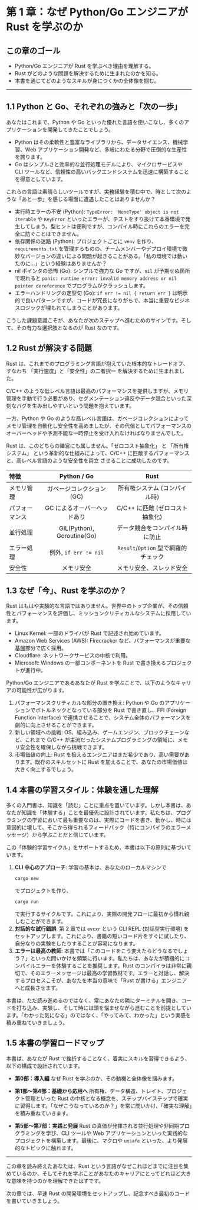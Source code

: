 # 第 1 章：なぜ Python/Go エンジニアが Rust を学ぶのか

## この章のゴール
- Python/Go エンジニアが Rust を学ぶべき理由を理解する。
- Rust がどのような問題を解決するために生まれたのかを知る。
- 本書を通じてどのようなスキルが身につくかの全体像を掴む。

---

## 1.1 Python と Go、それぞれの強みと「次の一歩」

あなたはこれまで、Python や Go といった優れた言語を使いこなし、多くのアプリケーションを開発してきたことでしょう。

- Python はその柔軟性と豊富なライブラリから、データサイエンス、機械学習、Web アプリケーション開発など、多岐にわたる分野で圧倒的な生産性を誇ります。
- Go はシンプルさと効率的な並行処理モデルにより、マイクロサービスや CLI ツールなど、信頼性の高いバックエンドシステムを迅速に構築することを得意としています。

これらの言語は素晴らしいツールですが、実務経験を積む中で、時として次のような「あと一歩」を感じる場面に遭遇したことはありませんか？

- 実行時エラーの不安 (Python): `TypeError: 'NoneType' object is not iterable` や `KeyError` といったエラーが、テストをすり抜けて本番環境で発生してしまう。型ヒントは便利ですが、コンパイル時にこれらのエラーを完全に防ぐことはできません。
- 依存関係の迷路 (Python): プロジェクトごとに `venv` を作り、`requirements.txt` を管理するものの、チームメンバーやデプロイ環境で微妙なバージョンの違いによる問題が起きることがある。「私の環境では動いたのに…」という経験はありませんか？
- nil ポインタの恐怖 (Go): シンプルで強力な Go ですが、`nil` が予期せぬ箇所で現れると `panic: runtime error: invalid memory address or nil pointer dereference` でプログラムがクラッシュします。
- エラーハンドリングの定型句 (Go): `if err != nil { return err }` は明示的で良いパターンですが、コードが冗長になりがちで、本当に重要なビジネスロジックが埋もれてしまうことがあります。

こうした課題意識こそが、あなたが次のステップへ進むためのサインです。そして、その有力な選択肢となるのが Rust なのです。

## 1.2 Rust が解決する問題

Rust は、これまでのプログラミング言語が抱えていた根本的なトレードオフ、すなわち 「実行速度」と「安全性」の二者択一 を解決するために生まれました。

C/C++ のような低レベル言語は最高のパフォーマンスを提供しますが、メモリ管理を手動で行う必要があり、セグメンテーション違反やデータ競合といった深刻なバグを生み出しやすいという問題を抱えています。

一方、Python や Go のような高レベル言語は、ガベージコレクションによってメモリ管理を自動化し安全性を高めましたが、その代償としてパフォーマンスのオーバーヘッドや予測不能な一時停止を受け入れなければなりませんでした。

Rust は、このどちらの陣営にも属しません。「ゼロコスト抽象化」 と 「所有権システム」 という革新的な仕組みによって、C/C++ に匹敵するパフォーマンスと、高レベル言語のような安全性を両立 させることに成功したのです。

| 特徴 | Python / Go | Rust |
|:---|:---:|:---:|
| メモリ管理 | ガベージコレクション (GC) | 所有権システム (コンパイル時) |
| パフォーマンス | GC によるオーバーヘッドあり | C/C++ に匹敵 (ゼロコスト抽象化) |
| 並行処理 | GIL(Python), Goroutine(Go) | データ競合をコンパイル時に防止 |
| エラー処理 | 例外, `if err != nil` | `Result`/`Option` 型で網羅的チェック |
| 安全性 | メモリ安全 | メモリ安全、スレッド安全 |

## 1.3 なぜ「今」、Rust を学ぶのか？

Rust はもはや実験的な言語ではありません。世界中のトップ企業が、その信頼性とパフォーマンスを評価し、ミッションクリティカルなシステムに採用しています。

- Linux Kernel: 一部のドライバが Rust で記述され始めています。
- Amazon Web Services (AWS): Firecracker など、パフォーマンスが重要な基盤部分で広く採用。
- Cloudflare: ネットワークサービスの中核で利用。
- Microsoft: Windows の一部コンポーネントを Rust で書き換えるプロジェクトが進行中。

Python/Go エンジニアであるあなたが Rust を学ぶことで、以下のようなキャリアの可能性が広がります。

1.  パフォーマンスクリティカルな部分の置き換え: Python や Go のアプリケーションでボトルネックとなっている部分を Rust で書き直し、FFI (Foreign Function Interface) で連携させることで、システム全体のパフォーマンスを劇的に向上させることができます。
2.  新しい領域への挑戦: OS、組み込み、ゲームエンジン、ブロックチェーンなど、これまで C/C++ が主流だったシステムプログラミングの領域に、メモリ安全性を確保しながら挑戦できます。
3.  市場価値の向上: Rust を扱えるエンジニアはまだ希少であり、高い需要があります。既存のスキルセットに Rust を加えることで、あなたの市場価値は大きく向上するでしょう。

## 1.4 本書の学習スタイル：体験を通した理解

多くの入門書は、知識を「読む」ことに重点を置いています。しかし本書は、あなたが知識を「体験する」ことを最優先に設計されています。私たちは、プログラミングの学習において最も重要なのは、実際にコードを書き、動かし、時には意図的に壊して、そこから得られるフィードバック（特にコンパイラのエラーメッセージ）から学ぶことだと信じています。

この「体験的学習サイクル」をサポートするため、本書は以下の原則に基づいています。

1.  **CLI 中心のアプローチ**: 学習の基本は、あなたのローカルマシンで
    ```sh
    cargo new
    ```
    でプロジェクトを作り、
    ```sh
    cargo run
    ```
    で実行するサイクルです。これにより、実際の開発フローに最初から慣れ親しむことができます。
2.  **対話的な試行錯誤**: 第 2 章では `evcxr` という CLI REPL (対話型実行環境) をセットアップします。これにより、書籍の短いコード片をすぐに試したり、自分なりの実験をしたりすることが容易になります。
3.  **エラーは最高の教師**: 本書では「このコードをこう変えたらどうなるでしょう？」といった問いかけを頻繁に行います。私たちは、あなたが積極的にコンパイルエラーを体験することを推奨します。Rust のコンパイラは非常に親切で、そのエラーメッセージは最高の学習教材です。エラーと対話し、解決するプロセスこそが、あなたを本当の意味で「Rust が書ける」エンジニアへと成長させます。

本書は、ただ読み進めるのではなく、常にあなたの隣にターミナルを開き、コードを打ち込み、実験し、そして時には頭を悩ませながら進むことを前提としています。「わかった気になる」のではなく、「やってみて、わかった」という実感を積み重ねていきましょう。

## 1.5 本書の学習ロードマップ

本書は、あなたが Rust で挫折することなく、着実にスキルを習得できるよう、以下の構成で設計されています。

- **第0部：導入編**
  なぜ Rust を学ぶのか、その動機と全体像を掴みます。

- **第1部〜第4部：基礎から応用へ**
  所有権、データ構造、トレイト、プロジェクト管理といった Rust の中核となる概念を、ステップバイステップで確実に習得します。「なぜこうなっているのか？」を常に問いかけ、「確実な理解」を積み重ねていきます。

- **第5部〜第7部：実践と発展**
  Rust の真価が発揮される並行処理や非同期プログラミングを学び、CLI ツールや Web アプリケーションといった実践的なプロジェクトを構築します。最後に、マクロや `unsafe` といった、より発展的なトピックに触れます。

---

この章を読み終えたあなたは、Rust という言語がなぜこれほどまでに注目を集めているのか、そしてそれを学ぶことがあなたのキャリアにとってどれほど大きな意味を持つのかを理解できたはずです。

次の章では、早速 Rust の開発環境をセットアップし、記念すべき最初のコードを書いていきましょう。
